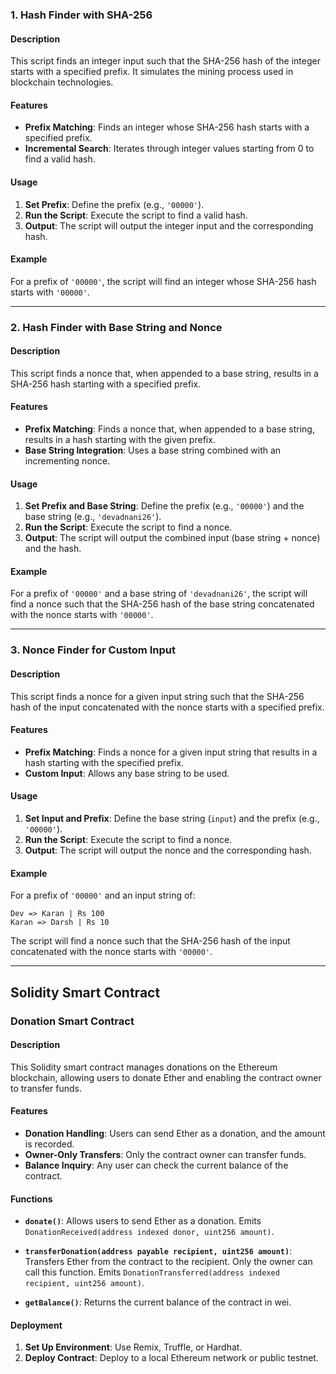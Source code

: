 ### 1. Hash Finder with SHA-256

#### Description

This script finds an integer input such that the SHA-256 hash of the integer starts with a specified prefix. It simulates the mining process used in blockchain technologies.

#### Features

- **Prefix Matching**: Finds an integer whose SHA-256 hash starts with a specified prefix.
- **Incremental Search**: Iterates through integer values starting from 0 to find a valid hash.

#### Usage

1. **Set Prefix**: Define the prefix (e.g., `'00000'`).
2. **Run the Script**: Execute the script to find a valid hash.
3. **Output**: The script will output the integer input and the corresponding hash.

#### Example

For a prefix of `'00000'`, the script will find an integer whose SHA-256 hash starts with `'00000'`.

---

### 2. Hash Finder with Base String and Nonce

#### Description

This script finds a nonce that, when appended to a base string, results in a SHA-256 hash starting with a specified prefix.

#### Features

- **Prefix Matching**: Finds a nonce that, when appended to a base string, results in a hash starting with the given prefix.
- **Base String Integration**: Uses a base string combined with an incrementing nonce.

#### Usage

1. **Set Prefix and Base String**: Define the prefix (e.g., `'00000'`) and the base string (e.g., `'devadnani26'`).
2. **Run the Script**: Execute the script to find a nonce.
3. **Output**: The script will output the combined input (base string + nonce) and the hash.

#### Example

For a prefix of `'00000'` and a base string of `'devadnani26'`, the script will find a nonce such that the SHA-256 hash of the base string concatenated with the nonce starts with `'00000'`.

---

### 3. Nonce Finder for Custom Input

#### Description

This script finds a nonce for a given input string such that the SHA-256 hash of the input concatenated with the nonce starts with a specified prefix.

#### Features

- **Prefix Matching**: Finds a nonce for a given input string that results in a hash starting with the specified prefix.
- **Custom Input**: Allows any base string to be used.

#### Usage

1. **Set Input and Prefix**: Define the base string (`input`) and the prefix (e.g., `'00000'`).
2. **Run the Script**: Execute the script to find a nonce.
3. **Output**: The script will output the nonce and the corresponding hash.

#### Example

For a prefix of `'00000'` and an input string of:
```
Dev => Karan | Rs 100
Karan => Darsh | Rs 10
```
The script will find a nonce such that the SHA-256 hash of the input concatenated with the nonce starts with `'00000'`.

---

## Solidity Smart Contract

### Donation Smart Contract

#### Description

This Solidity smart contract manages donations on the Ethereum blockchain, allowing users to donate Ether and enabling the contract owner to transfer funds.

#### Features

- **Donation Handling**: Users can send Ether as a donation, and the amount is recorded.
- **Owner-Only Transfers**: Only the contract owner can transfer funds.
- **Balance Inquiry**: Any user can check the current balance of the contract.

#### Functions

- **`donate()`**: Allows users to send Ether as a donation. Emits `DonationReceived(address indexed donor, uint256 amount)`.

- **`transferDonation(address payable recipient, uint256 amount)`**: Transfers Ether from the contract to the recipient. Only the owner can call this function. Emits `DonationTransferred(address indexed recipient, uint256 amount)`.

- **`getBalance()`**: Returns the current balance of the contract in wei.

#### Deployment

1. **Set Up Environment**: Use Remix, Truffle, or Hardhat.
2. **Deploy Contract**: Deploy to a local Ethereum network or public testnet.
